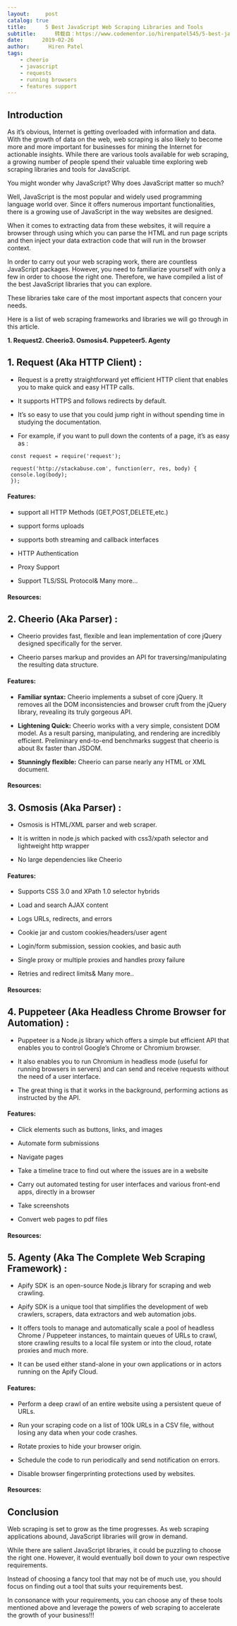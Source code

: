 ```yaml
---
layout:     post
catalog: true
title:      5 Best JavaScript Web Scraping Libraries and Tools
subtitle:      转载自：https://www.codementor.io/hirenpatel545/5-best-javascript-web-scraping-libraries-and-tools-sicow2rx9
date:      2019-02-26
author:      Hiren Patel
tags:
    - cheerio
    - javascript
    - requests
    - running browsers
    - features support
---
```


##  Introduction

As it’s obvious, Internet is getting overloaded with information and data. With the growth of data on the web, web scraping is also likely to become more and more important for businesses for mining the Internet for actionable insights. While there are various tools available for web scraping, a growing number of people spend their valuable time exploring web scraping libraries and tools for JavaScript.

You might wonder why JavaScript? Why does JavaScript matter so much?

Well, JavaScript is the most popular and widely used programming language world over. Since it offers numerous important functionalities, there is a growing use of JavaScript in the way websites are designed.

When it comes to extracting data from these websites, it will require a browser through using which you can parse the HTML and run page scripts and then inject your data extraction code that will run in the browser context.

In order to carry out your web scraping work, there are countless JavaScript packages. However, you need to familiarize yourself with only a few in order to choose the right one. Therefore, we have compiled a list of the best JavaScript libraries that you can explore.

These libraries take care of the most important aspects that concern your needs.

Here is a list of web scraping frameworks and libraries we will go through in this article.

> 
**1. Request****2. Cheerio****3. Osmosis****4. Puppeteer****5. Agenty**


##  1. Request (Aka HTTP Client) :

- Request is a pretty straightforward yet efficient HTTP client that enables you to make quick and easy HTTP calls.

- It supports HTTPS and follows redirects by default.

- It’s so easy to use that you could jump right in without spending time in studying the documentation.

- For example, if you want to pull down the contents of a page, it’s as easy as :


```
 const request = require('request');

 request('http://stackabuse.com', function(err, res, body) { 
 console.log(body);
 });

```

####  Features:

- support all HTTP Methods (GET,POST,DELETE,etc.)

- support forms uploads

- supports both streaming and callback interfaces

- HTTP Authentication

- Proxy Support

- Support TLS/SSL Protocol& Many more…


####  Resources:

##  2. Cheerio (Aka Parser) :

- Cheerio provides fast, flexible and lean implementation of core jQuery designed specifically for the server.

- Cheerio parses markup and provides an API for traversing/manipulating the resulting data structure.


####  Features:

- **Familiar syntax:** Cheerio implements a subset of core jQuery. It removes all the DOM inconsistencies and browser cruft from the jQuery library, revealing its truly gorgeous API.

- **Lightening Quick:** Cheerio works with a very simple, consistent DOM model. As a result parsing, manipulating, and rendering are incredibly efficient. Preliminary end-to-end benchmarks suggest that cheerio is about 8x faster than JSDOM.

- **Stunningly flexible:** Cheerio can parse nearly any HTML or XML document.


####  Resources:

##  3. Osmosis (Aka Parser) :

- Osmosis is HTML/XML parser and web scraper.

- It is written in node.js which packed with css3/xpath selector and lightweight http wrapper

- No large dependencies like Cheerio


####  Features:

- Supports CSS 3.0 and XPath 1.0 selector hybrids

- Load and search AJAX content

- Logs URLs, redirects, and errors

- Cookie jar and custom cookies/headers/user agent

- Login/form submission, session cookies, and basic auth

- Single proxy or multiple proxies and handles proxy failure

- Retries and redirect limits& Many more..


####  Resources:

##  4. Puppeteer (Aka Headless Chrome Browser for Automation) :

- Puppeteer is a Node.js library which offers a simple but efficient API that enables you to control Google’s Chrome or Chromium browser.

- It also enables you to run Chromium in headless mode (useful for running browsers in servers) and can send and receive requests without the need of a user interface.

- The great thing is that it works in the background, performing actions as instructed by the API.


####  Features:

- Click elements such as buttons, links, and images

- Automate form submissions

- Navigate pages

- Take a timeline trace to find out where the issues are in a website

- Carry out automated testing for user interfaces and various front-end apps, directly in a browser

- Take screenshots

- Convert web pages to pdf files


####  Resources:

##  5. Agenty (Aka The Complete Web Scraping Framework) :

- Apify SDK  is  an open-source Node.js library for scraping and web crawling.

- Apify SDK is a unique tool that simplifies the development of web crawlers, scrapers, data extractors and web automation jobs.

- It offers tools to manage and automatically scale a pool of headless Chrome / Puppeteer instances, to maintain queues of URLs to crawl, store crawling results to a local file system or into the cloud, rotate proxies and much more.

- It can be used either stand-alone in your own applications or in actors running on the Apify Cloud.


####  Features:

- Perform a deep crawl of an entire website using a persistent queue of URLs.

- Run your scraping code on a list of 100k URLs in a CSV file, without losing any data when your code crashes.

- Rotate proxies to hide your browser origin.

- Schedule the code to run periodically and send notification on errors.

- Disable browser fingerprinting protections used by websites.


####  Resources:

##  Conclusion

Web scraping is set to grow as the time progresses. As web scraping applications abound, JavaScript libraries will grow in demand.

While there are salient JavaScript libraries, it could be puzzling to choose the right one. However, it would eventually boil down to your own respective requirements.

Instead of choosing a fancy tool that may not be of much use, you should focus on finding out a tool that suits your requirements best.

In consonance with your requirements, you can choose any of these tools mentioned above and leverage the powers of web scraping to accelerate the growth of your business!!!
